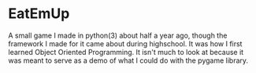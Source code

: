 # EatEmUp
A small game I made in python(3) about half a year ago, though the framework I made for it came about during highschool. It was how I first learned Object Oriented Programming. It isn't much to look at because it was meant to serve as a demo of what I could do with the pygame library.
